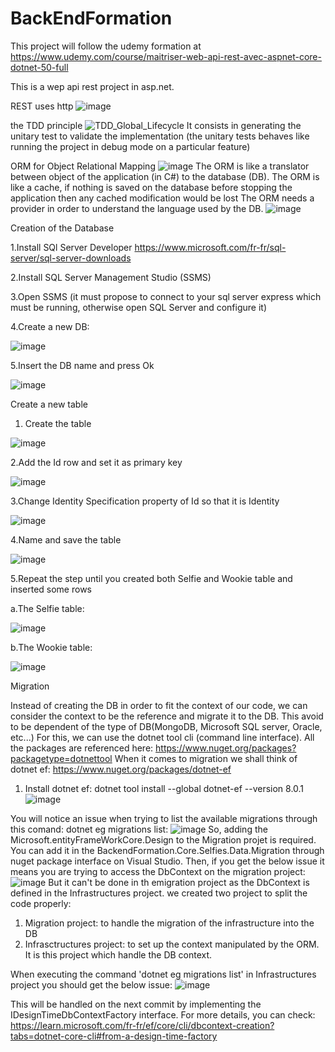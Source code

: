 # BackEndFormation

This project will follow the udemy formation at https://www.udemy.com/course/maitriser-web-api-rest-avec-aspnet-core-dotnet-50-full

This is a wep api rest project in asp.net.

REST uses http
![image](https://github.com/Ystalard/BackEndFormation/assets/58308727/ef40d4da-0587-43d7-9b30-74c713fadd68)


the TDD principle
![TDD_Global_Lifecycle](https://github.com/Ystalard/BackEndFormation/assets/58308727/249da9ef-ab6d-44e2-b893-aa5ffd55bab9)
It consists in generating the unitary test to validate the implementation (the unitary tests behaves like running the project in debug mode on a particular feature)

ORM for Object Relational Mapping
![image](https://github.com/Ystalard/BackEndFormation/assets/58308727/45380884-de47-4a16-a8a3-4de46e7aadc1)
The ORM is like a translator between object of the application (in C#) to the database (DB).
The ORM is like a cache, if nothing is saved on the database before stopping the application then any cached modification would be lost 
The ORM needs a provider in order to understand the language used by the DB.
![image](https://github.com/Ystalard/BackEndFormation/assets/58308727/6c43f5d9-6826-41d8-a730-1104dcffd44c)

Creation of the Database

1.Install SQl Server Developer https://www.microsoft.com/fr-fr/sql-server/sql-server-downloads

2.Install SQL Server Management Studio (SSMS)

3.Open SSMS (it must propose to connect to your sql server express which must be running, otherwise open SQL Server and configure it)

4.Create a new DB:

![image](https://github.com/Ystalard/BackEndFormation/assets/58308727/6cf6c604-f9f7-4dee-8151-a133601b537d)

5.Insert the DB name and press Ok

![image](https://github.com/Ystalard/BackEndFormation/assets/58308727/e1580e9a-3ead-415d-94ca-a305bf8065af)

Create a new table

1. Create the table

![image](https://github.com/Ystalard/BackEndFormation/assets/58308727/22b6a39e-bee7-4d3c-93c3-5c49842cce49)

2.Add the Id row and set it as primary key

![image](https://github.com/Ystalard/BackEndFormation/assets/58308727/4753723a-cb8d-4bed-9cfe-393232fa2980)

3.Change Identity Specification property of Id so that it is Identity

![image](https://github.com/Ystalard/BackEndFormation/assets/58308727/1af52533-9ad3-49bf-b5c8-3295e52a4695)

4.Name and save the table

![image](https://github.com/Ystalard/BackEndFormation/assets/58308727/d70d92d4-71ff-4a58-8e3a-02716d6fe74e)

5.Repeat the step until you  created both Selfie and Wookie table and inserted some rows

  a.The Selfie table:
  
![image](https://github.com/Ystalard/BackEndFormation/assets/58308727/834a2f83-82dc-46f6-852d-10c56e032cb9)

  b.The Wookie table:

![image](https://github.com/Ystalard/BackEndFormation/assets/58308727/e21d8147-9717-42fd-8e3b-01e94d513243)


Migration

Instead of creating the DB in order to fit the context of our code, we can consider the context to be the reference and migrate it to the DB. This avoid to be dependent of the type of DB(MongoDB, Microsoft SQL server, Oracle, etc...)
For this, we can use the dotnet tool cli (command line interface). All the packages are referenced here: https://www.nuget.org/packages?packagetype=dotnettool
When it comes to migration we shall think of dotnet ef: https://www.nuget.org/packages/dotnet-ef
1. Install dotnet ef: dotnet tool install --global dotnet-ef --version 8.0.1
![image](https://github.com/Ystalard/BackEndFormation/assets/58308727/3ffc1307-1bf5-481e-ac7a-3fa8e7fe11dd)

You will notice an issue when trying to list the available migrations through this comand: dotnet eg migrations list:
![image](https://github.com/Ystalard/BackEndFormation/assets/58308727/06d95f27-a5af-471b-b987-362e3ae916b5)
So, adding the Microsoft.entityFrameWorkCore.Design to the Migration projet is required. You can add it in the BackendFormation.Core.Selfies.Data.Migration through nuget package interface on Visual Studio.
Then, if you get the below issue it means you are trying to access the DbContext on the migration project:
![image](https://github.com/Ystalard/BackEndFormation/assets/58308727/72d24d9e-6c42-4dae-bae6-0b907aaea0f8)
But it can't be done in th emigration project as the DbContext is defined in the Infrastructures project. we created two project to split the code properly:
1. Migration project: to handle the migration of the infrastructure into the DB
2. Infrasctructures project: to set up the context manipulated by the ORM. It is this project which handle the DB context.

When executing the command 'dotnet eg migrations list' in Infrastructures project you should get the below issue:
![image](https://github.com/Ystalard/BackEndFormation/assets/58308727/ef67b75f-7a02-4102-ac1b-c05b67bf472f)

This will be handled on the next commit by implementing the IDesignTimeDbContextFactory interface. For more details, you can check: https://learn.microsoft.com/fr-fr/ef/core/cli/dbcontext-creation?tabs=dotnet-core-cli#from-a-design-time-factory




